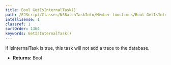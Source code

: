 ```yaml
---
title: Bool GetIsInternalTask()
path: /EJScript/Classes/NSBatchTaskInfo/Member functions/Bool GetIsInternalTask()
intellisense: 1
classref: 1
sortOrder: 1364
keywords: GetIsInternalTask()
---
```



If IsInternalTask is true, this task will not add a trace to the database.



* **Returns:** Bool


